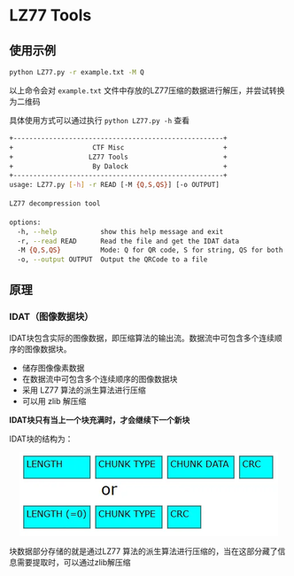 # LZ77 Tools

## 使用示例

```bash
python LZ77.py -r example.txt -M Q
```

以上命令会对 `example.txt` 文件中存放的LZ77压缩的数据进行解压，并尝试转换为二维码

具体使用方式可以通过执行 `python LZ77.py -h` 查看
```bash
+-----------------------------------------------------+
+                    CTF Misc                         +
+                   LZ77 Tools                        +
+                    By Dalock                        +
+-----------------------------------------------------+
usage: LZ77.py [-h] -r READ [-M {Q,S,QS}] [-o OUTPUT]

LZ77 decompression tool

options:
  -h, --help           show this help message and exit
  -r, --read READ      Read the file and get the IDAT data
  -M {Q,S,QS}          Mode: Q for QR code, S for string, QS for both
  -o, --output OUTPUT  Output the QRCode to a file
```

## 原理
### IDAT（图像数据块）

IDAT块包含实际的图像数据，即压缩算法的输出流。数据流中可包含多个连续顺序的图像数据块。

 - 储存图像像素数据
 - 在数据流中可包含多个连续顺序的图像数据块
 - 采用 LZ77 算法的派生算法进行压缩
 - 可以用 zlib 解压缩

**IDAT块只有当上一个块充满时，才会继续下一个新块**

IDAT块的结构为：
<p align="center">
    <img src="1.png" alt="IDAT块结构">
</p>
块数据部分存储的就是通过LZ77 算法的派生算法进行压缩的，当在这部分藏了信息需要提取时，可以通过zlib解压缩